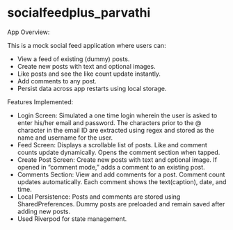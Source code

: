 # socialfeedplus_parvathi

App Overview:  
  
  This is a mock social feed application where users can:
- View a feed of existing (dummy) posts.
- Create new posts with text and optional images.
- Like posts and see the like count update instantly.
- Add comments to any post.
- Persist data across app restarts using local storage.



Features Implemented:
 - Login Screen: Simulated a one time login wherein the user is asked to enter his/her email and password. The characters prior to the @ character in the email ID are extracted using regex and stored as the name and username for the user.
 - Feed Screen: Displays a scrollable list of posts. Like and comment counts update dynamically. Opens the comment section when tapped.
 - Create Post Screen: Create new posts with text and optional image. If opened in “comment mode,” adds a comment to an existing post.
 - Comments Section: View and add comments for a post. Comment count updates automatically. Each comment shows the text(caption), date, and time.
 - Local Persistence: Posts and comments are stored using SharedPreferences. Dummy posts are preloaded and remain saved after adding new posts.
 - Used Riverpod for state management.




